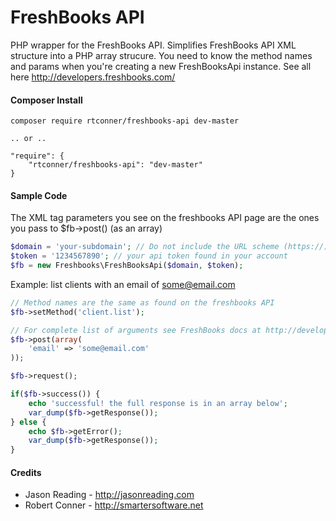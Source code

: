 FreshBooks API
============

PHP wrapper for the FreshBooks API. Simplifies FreshBooks API XML structure into a PHP array strucure. You need to know the method names and params when you're creating a new FreshBooksApi instance. See all here http://developers.freshbooks.com/

#### Composer Install

    composer require rtconner/freshbooks-api dev-master
    
    .. or ..
    
    "require": {
        "rtconner/freshbooks-api": "dev-master"
    }


#### Sample Code

The XML tag parameters you see on the freshbooks API page are the ones you pass to $fb->post() (as an array)

```php
$domain = 'your-subdomain'; // Do not include the URL scheme (https://). It will be added automatically
$token = '1234567890'; // your api token found in your account
$fb = new Freshbooks\FreshBooksApi($domain, $token); 
```

Example: list clients with an email of some@email.com

```php
// Method names are the same as found on the freshbooks API
$fb->setMethod('client.list');

// For complete list of arguments see FreshBooks docs at http://developers.freshbooks.com
$fb->post(array(
    'email' => 'some@email.com'
));

$fb->request();

if($fb->success()) {
	echo 'successful! the full response is in an array below';
	var_dump($fb->getResponse());
} else {
	echo $fb->getError();
	var_dump($fb->getResponse());
}
```

#### Credits

 - Jason Reading - http://jasonreading.com
 - Robert Conner - http://smartersoftware.net
